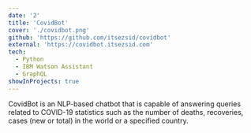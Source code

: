 ```yaml
---
date: '2'
title: 'CovidBot'
cover: './covidbot.png'
github: 'https://github.com/itsezsid/covidbot'
external: 'https://covidbot.itsezsid.com'
tech:
  - Python
  - IBM Watson Assistant
  - GraphQL
showInProjects: true
---
```


CovidBot is an NLP-based chatbot that is capable of answering queries related to COVID-19 statistics such as the number of deaths, recoveries, cases (new or total) in the world or a specified country.